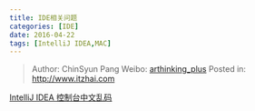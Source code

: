 ```yaml
---
title: IDE相关问题
categories: [IDE]
date: 2016-04-22
tags: [IntelliJ IDEA,MAC]
---
```


> Author: ChinSyun Pang
> Weibo: [arthinking_plus](http://weibo.com/arthinkingplus)
> Posted in: http://www.itzhai.com

[IntelliJ IDEA 控制台中文乱码](http://blog.csdn.net/rznice/article/details/41006913)





